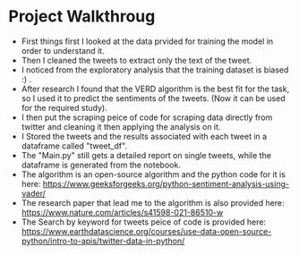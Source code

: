 # Project Walkthroug
- First things first I looked at the data prvided for training the model in order to understand it.
- Then I cleaned the tweets to extract only the text of the tweet.
- I noticed from the exploratory analysis that the training dataset is biased :) .
- After research I found that the VERD algorithm is the best fit for the task, so I used it to predict the sentiments of the tweets. (Now it can be used for the required study).
- I then put the scraping peice of code for scraping data directly from twitter and cleaning it then applying the analysis on it.
- I Stored the tweets and the results associated with each tweet in a dataframe called "tweet_df".
- The "Main.py" still gets a detailed report on single tweets, while the dataframe is generated from the notebook.
- The algorithm is an open-source algorithm and the python code for it is here:  https://www.geeksforgeeks.org/python-sentiment-analysis-using-vader/ 
- The research paper that lead me to the algorithm is also provided here:  https://www.nature.com/articles/s41598-021-86510-w 
- The Search by keyword for tweets peice of code is provided here:  https://www.earthdatascience.org/courses/use-data-open-source-python/intro-to-apis/twitter-data-in-python/